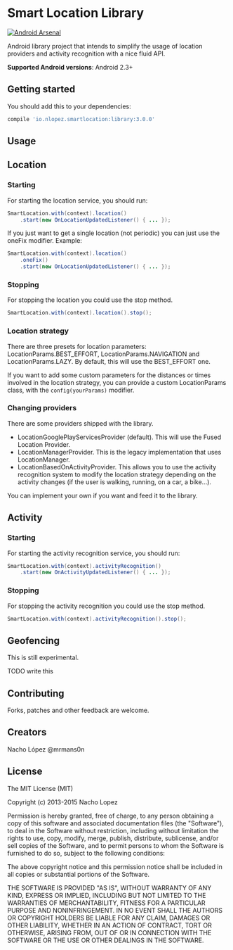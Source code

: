 Smart Location Library
======================

[![Android Arsenal](https://img.shields.io/badge/Android%20Arsenal-Smart%20Location%20Library-brightgreen.svg?style=flat)](https://android-arsenal.com/details/1/1321)

Android library project that intends to simplify the usage of location providers and activity recognition with a nice fluid API.

**Supported Android versions**: Android 2.3+

Getting started
---------------

You should add this to your dependencies:

```groovy
compile 'io.nlopez.smartlocation:library:3.0.0'
```

Usage
-----

## Location

### Starting

For starting the location service, you should run:

````java
SmartLocation.with(context).location()
    .start(new OnLocationUpdatedListener() { ... });
````

If you just want to get a single location (not periodic) you can just use the oneFix modifier. Example:

````java
SmartLocation.with(context).location()
    .oneFix()
    .start(new OnLocationUpdatedListener() { ... });
````

### Stopping

For stopping the location you could use the stop method.

````java
SmartLocation.with(context).location().stop();
````

### Location strategy

There are three presets for location parameters: LocationParams.BEST_EFFORT, LocationParams.NAVIGATION and LocationParams.LAZY. By default, this will use the BEST_EFFORT one.

If you want to add some custom parameters for the distances or times involved in the location strategy, you can provide a custom LocationParams class, with the `config(yourParams)` modifier.

### Changing providers

There are some providers shipped with the library.

* LocationGooglePlayServicesProvider (default). This will use the Fused Location Provider.
* LocationManagerProvider. This is the legacy implementation that uses LocationManager.
* LocationBasedOnActivityProvider. This allows you to use the activity recognition system to modify the location strategy depending on the activity changes (if the user is walking, running, on a car, a bike...).

You can implement your own if you want and feed it to the library.

## Activity

### Starting

For starting the activity recognition service, you should run:

````java
SmartLocation.with(context).activityRecognition()
    .start(new OnActivityUpdatedListener() { ... });
````

### Stopping

For stopping the activity recognition you could use the stop method.

````java
SmartLocation.with(context).activityRecognition().stop();
````

## Geofencing

This is still experimental.

TODO write this

Contributing
------------
Forks, patches and other feedback are welcome.

Creators
--------

Nacho López @mrmans0n

License
-------

The MIT License (MIT)

Copyright (c) 2013-2015 Nacho Lopez

Permission is hereby granted, free of charge, to any person obtaining a copy
of this software and associated documentation files (the "Software"), to deal
in the Software without restriction, including without limitation the rights
to use, copy, modify, merge, publish, distribute, sublicense, and/or sell
copies of the Software, and to permit persons to whom the Software is
furnished to do so, subject to the following conditions:

The above copyright notice and this permission notice shall be included in
all copies or substantial portions of the Software.

THE SOFTWARE IS PROVIDED "AS IS", WITHOUT WARRANTY OF ANY KIND, EXPRESS OR
IMPLIED, INCLUDING BUT NOT LIMITED TO THE WARRANTIES OF MERCHANTABILITY,
FITNESS FOR A PARTICULAR PURPOSE AND NONINFRINGEMENT. IN NO EVENT SHALL THE
AUTHORS OR COPYRIGHT HOLDERS BE LIABLE FOR ANY CLAIM, DAMAGES OR OTHER
LIABILITY, WHETHER IN AN ACTION OF CONTRACT, TORT OR OTHERWISE, ARISING FROM,
OUT OF OR IN CONNECTION WITH THE SOFTWARE OR THE USE OR OTHER DEALINGS IN
THE SOFTWARE.
